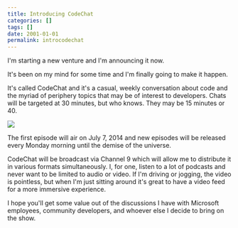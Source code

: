 ```yaml
---
title: Introducing CodeChat
categories: []
tags: []
date: 2001-01-01
permalink: introcodechat
---
```


I&#39;m starting a new venture and I&#39;m announcing it now.
<!-- xmore -->

It&#39;s been on my mind for some time and I&#39;m finally going to make it happen.

It&#39;s called CodeChat and it&#39;s a casual, weekly conversation about code and the myriad of periphery topics that may be of interest to developers. Chats will be targeted at 30 minutes, but who knows. They may be 15 minutes or 40.

![](/files/introcodechat_01.jpg)

The first episode will air on July 7, 2014 and new episodes will be released every Monday morning until the demise of the universe.

CodeChat will be broadcast via Channel 9 which will allow me to distribute it in various formats simultaneously. I, for one, listen to a lot of podcasts and never want to be limited to audio or video. If I&#39;m driving or jogging, the video is pointless, but when I&#39;m just sitting around it&#39;s great to have a video feed for a more immersive experience.

I hope you&#39;ll get some value out of the discussions I have with Microsoft employees, community developers, and whoever else I decide to bring on the show.